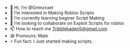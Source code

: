 - 👋 Hi, I’m @Grimzxxet
- 👀 I’m interested in Making Roblox Scripts
- 🌱 I’m currently learning beginer Script Making
- 💞️ I’m looking to collaborate on Exploit Scripts for roblox
- 📫 How to reach me Tribblekaden5@gmail.com
- 😄 Pronouns: Male
- ⚡ Fun fact: I Just started making scripts.

<!---
Grimzxxet/Grimzxxet is a ✨ special ✨ repository because its `README.md` (this file) appears on your GitHub profile.
You can click the Preview link to take a look at your changes.
--->
